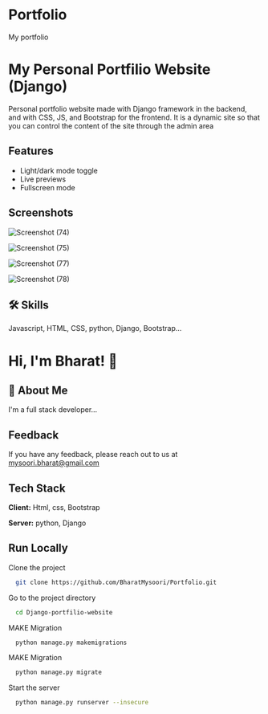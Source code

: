 # Portfolio
My portfolio
#
# My Personal Portfilio Website (Django)

Personal portfolio website made with Django framework in the backend, and with CSS, JS, and Bootstrap for the frontend. It is a dynamic site so that you can control the content of the site through the admin area

## Features

- Light/dark mode toggle
- Live previews
- Fullscreen mode





## Screenshots
![Screenshot (74)](https://github.com/BharatMysoori/Portfolio1/assets/139210950/13e4aa59-5eb5-49d0-b143-2dd07e8ffb60)

![Screenshot (75)](https://github.com/BharatMysoori/Portfolio1/assets/139210950/31eadf8e-3bae-48b4-a744-e50f4d9c0063)


![Screenshot (77)](https://github.com/BharatMysoori/Portfolio1/assets/139210950/cfc8e876-331f-4a54-98ee-f047800ff01a)

![Screenshot (78)](https://github.com/BharatMysoori/Portfolio1/assets/139210950/dc8ecef2-2500-45da-b861-95f59ac071ac)



## 🛠 Skills
Javascript, HTML, CSS, python, Django, Bootstrap...


# Hi, I'm Bharat! 👋


## 🚀 About Me
I'm a full stack developer...


## Feedback

If you have any feedback, please reach out to us at mysoori.bharat@gmail.com


## Tech Stack

**Client:** Html, css, Bootstrap

**Server:** python, Django


## Run Locally

Clone the project

```bash
  git clone https://github.com/BharatMysoori/Portfolio.git
```

Go to the project directory

```bash
  cd Django-portfilio-website
```

MAKE  Migration

```bash
  python manage.py makemigrations
```

MAKE  Migration

```bash
  python manage.py migrate     
```
Start the server

```bash
  python manage.py runserver --insecure 
```




